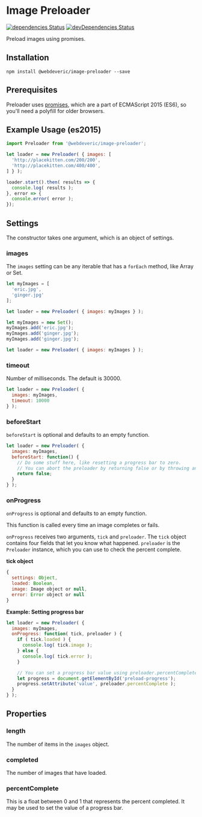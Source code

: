 # Image Preloader

[![dependencies Status](https://david-dm.org/webdeveric/image-preloader/status.svg)](https://david-dm.org/webdeveric/image-preloader)
[![devDependencies Status](https://david-dm.org/webdeveric/image-preloader/dev-status.svg)](https://david-dm.org/webdeveric/image-preloader?type=dev)

Preload images using promises.

## Installation

```shell
npm install @webdeveric/image-preloader --save
```

## Prerequisites

Preloader uses [promises](https://developer.mozilla.org/en-US/docs/Web/JavaScript/Reference/Global_Objects/Promise), which are a part of ECMAScript 2015 (ES6), so you'll need a polyfill for older browsers.

## Example Usage (es2015)

```javascript
import Preloader from '@webdeveric/image-preloader';

let loader = new Preloader( { images: [
  'http://placekitten.com/200/200',
  'http://placekitten.com/400/400',
] } );

loader.start().then( results => {
  console.log( results );
}, error => {
  console.error( error );
});
```

## Settings

The constructor takes one argument, which is an object of settings.

### images

The `images` setting can be any iterable that has a `forEach` method, like Array or Set.

```javascript
let myImages = [
  'eric.jpg',
  'ginger.jpg'
];

let loader = new Preloader( { images: myImages } );
```

```javascript
let myImages = new Set();
myImages.add('eric.jpg');
myImages.add('ginger.jpg');
myImages.add('ginger.jpg');

let loader = new Preloader( { images: myImages } );
```

### timeout

Number of milliseconds. The default is 30000.

```javascript
let loader = new Preloader( {
  images: myImages,
  timeout: 10000
} );
```

### beforeStart

`beforeStart` is optional and defaults to an empty function.

```javascript
let loader = new Preloader( {
  images: myImages,
  beforeStart: function() {
    // Do some stuff here, like resetting a progress bar to zero.
    // You can abort the preloader by returning false or by throwing an error.
    return false;
  }
} );
```

### onProgress

`onProgress` is optional and defaults to an empty function.

This function is called every time an image completes or fails.

`onProgress` receives two arguments, `tick` and `preloader`.
The `tick` object contains four fields that let you know what happened.
`preloader` is the `Preloader` instance, which you can use to check the percent complete.

**tick object**

```javascript
{
  settings: Object,
  loaded: Boolean,
  image: Image object or null,
  error: Error object or null
}
```

**Example: Setting progress bar**

```javascript
let loader = new Preloader( {
  images: myImages,
  onProgress: function( tick, preloader ) {
    if ( tick.loaded ) {
      console.log( tick.image );
    } else {
      console.log( tick.error );
    }

    // You can set a progress bar value using preloader.percentComplete
    let progress = document.getElementById('preload-progress');
    progress.setAttribute('value', preloader.percentComplete );
  }
} );
```

## Properties

### length

The number of items in the `images` object.

### completed

The number of images that have loaded.

### percentComplete

This is a float between 0 and 1 that represents the percent completed.
It may be used to set the value of a progress bar.
